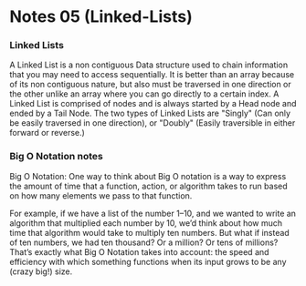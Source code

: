 # Notes 05 (Linked-Lists)

### Linked Lists
A Linked List is a non contiguous Data structure used to chain information that you may need to access sequentially. It is better than an array because of its non contiguous nature, but also must be traversed in one direction or the other unlike an array where you can go directly to a certain index. A Linked List is comprised of nodes and is always started by a Head node and ended by a Tail Node. The two types of Linked Lists are "Singly" (Can only be easily traversed in one direction), or "Doubly" (Easily traversible in either forward or reverse.)


### Big O Notation notes
Big O Notation: One way to think about Big O notation is a way to express the amount of time that a function, action, or algorithm takes to run based on how many elements we pass to that function.

For example, if we have a list of the number 1–10, and we wanted to write an algorithm that multiplied each number by 10, we’d think about how much time that algorithm would take to multiply ten numbers. But what if instead of ten numbers, we had ten thousand? Or a million? Or tens of millions? That’s exactly what Big O Notation takes into account: the speed and efficiency with which something functions when its input grows to be any (crazy big!) size.